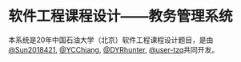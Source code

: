 # 软件工程课程设计——教务管理系统
  本系统是20年中国石油大学（北京）软件工程课程设计题目，是由 [@Sun2018421](https://github.com/Sun2018421), [@YCChiang](https://github.com/YCChiang), [@DYRhunter](https://github.com/DYRhunter), [@user-tzq](https://github.com/user-tzq)共同开发。

  

